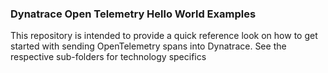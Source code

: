 ### Dynatrace Open Telemetry Hello World Examples

This repository is intended to provide a quick reference look on how to get started with sending OpenTelemetry spans into Dynatrace. See the respective sub-folders for technology specifics